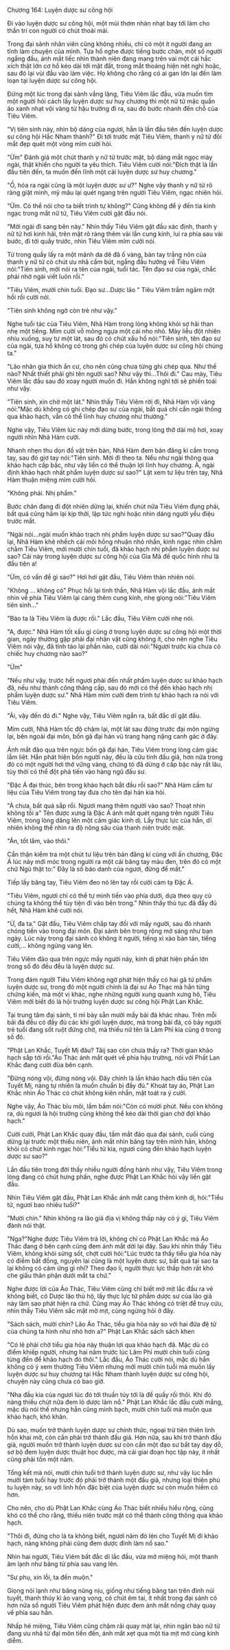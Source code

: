 




Chương 164: Luyện dược sư công hội


Đi vào luyện dược sư công hội, một mùi thơm nhàn nhạt bay tới làm cho thần trí con người có chút thoải mái.

Trong đại sảnh nhân viên cũng không nhiều, chỉ có một ít người đang an tĩnh làm chuyện của mình. Tựa hồ nghe được tiếng bước chân, một số người ngẩng đầu, ánh mắt liếc nhìn thành niên đang mang trên vai một cái hắc xích thật lớn cơ hồ kéo dài tới mặt đất, trong mắt thoáng hiện nét nghi hoặc, sau đó lại vùi đầu vào làm việc. Họ không cho rằng có ai gan lớn lại đến làm loạn tại luyện dược sư công hội.

Đứng một lúc trong đại sảnh vắng lặng, Tiêu Viêm lắc đầu, vừa muốn tìm một người hỏi cách lấy luyện dược sư huy chương thì một nữ tử mặc quần áo xanh nhạt vội vàng từ hậu trường đi ra, sau đó bước nhanh đến chỗ của Tiêu Viêm.

"Vị tiên sinh này, nhìn bộ dáng của ngươi, hẳn là lần đầu tiên đến luyện dược sư công hội Hắc Nham thành?" Đi tới trước mặt Tiêu Viêm, thanh y nữ tử đôi mắt đẹp quét một vòng mỉm cười hỏi.

"Ừm" Đánh giá một chút thanh y nữ tử trước mặt, bộ dáng mắt ngọc mày ngài, thật khiến cho người ta yêu thích. Tiêu Viêm cười nói:"Đích thật là lần đầu tiên đến, ta muốn đến lĩnh một cái luyện dược sư huy chương."

"Ồ, hóa ra ngài cũng là một luyện dược sư ư?" Nghe vậy thanh y nữ tử rõ ràng giật mình, mỹ mâu lại quét ngang trên người Tiêu Viêm, ngạc nhiên hỏi.

"Ừm. Có thể nói cho ta biết trình tự không?" Cũng không để ý đến tia kinh ngạc trong mắt nữ tử, Tiêu Viêm cười gật đầu nói.

"Mời ngài đi sang bên này." Nhìn thấy Tiêu Viêm gật đầu xác định, thanh y nữ tử hơi kinh hãi, trên mặt rõ ràng thêm vài lần cung kính, lui ra phía sau vài bước, đi tới quầy trước, nhìn Tiêu Viêm mỉm cười nói.

Từ trong quầy lấy ra một mảnh da dê đã ố vàng, bàn tay trắng nõn của thanh y nữ tử có chút ưu nhã cầm bút, ngẩng đầu hướng về Tiêu Viêm nói:"Tiên sinh, mời nói ra tên của ngài, tuổi tác. Tên đạo sư của ngài, chắc phải nhờ ngài viết luôn rồi."

"Tiêu Viêm, mười chín tuổi. Đạo sư…Dược lão " Tiêu Viêm trầm ngâm một hồi rồi cười nói.

"Tiên sinh không ngờ còn trẻ như vậy."

Nghe tuổi tác của Tiêu Viêm, Nhã Hàm trong lòng không khỏi sợ hãi than nhẹ một tiếng. Mỉm cười vỗ mông ngựa một cái nho nhỏ. Mày liễu đột nhiên nhíu xuống, suy tư một lát, sau đó có chút xấu hổ nói:"Tiên sinh, tên đạo sư của ngài, tựa hồ không có trong ghi chép của luyện dược sư công hội chúng ta."

"Lão nhân gia thích ẩn cư, cho nên cũng chưa từng ghi chép qua. Như thế nào? Nhất thiết phải ghi tên người sao? Như vậy thì…Thôi đi." Cau mày, Tiêu Viêm lắc đầu sau đó xoay người muốn đi. Hắn không nghĩ tới sẽ phiền toái như vậy.

"Tiên sinh, xin chờ một lát." Nhìn thấy Tiêu Viêm rời đi, Nhã Hàm vội vàng nói:"Mặc dù không có ghi chép đạo sư của ngài, bất quá chỉ cần ngài thông qua khảo hạch, vẫn có thể lĩnh huy chương như thường."

Nghe vậy, Tiêu Viêm lúc này mới dừng bước, trong lòng thở dài mộ hơi, xoay người nhìn Nhã Hàm cười.

Nhanh nhẹn thu dọn đồ vật trên bàn, Nhã Hàm đem bản đăng kí cầm trong tay, sau đó giơ tay nói:"Tiên sinh. Mời đi theo ta. Nếu như ngài thông qua khảo hạch cấp bậc, như vậy liền có thể thuận lợi lĩnh huy chương. À, ngài định khảo hạch nhất phẩm luyện dược sư sao?" Lật xem tư liệu trên tay, Nhã Hàm thuận miệng mỉm cười hỏi.

"Không phải. Nhị phẩm."

Bước chân đang đi đột nhiên dừng lại, khiến chút nữa Tiêu Viêm đụng phải, bất quá cũng hãm lại kịp thời, lập tức nghi hoặc nhìn dáng người yểu điệu trước mắt.

"Ngài nói…ngài muốn khảo trạch nhị phẩm luyện dược sư sao?"Quay đầu lại, Nhã Hàm khẽ nhếch cái môi hồng nhuận nhỏ nhắn, kinh ngạc nhìn chằm chằm Tiêu Viêm, mới mười chín tuổi, đã khảo hạch nhị phẩm luyện dược sư sao? Cái này trong luyện dược sư công hội của Gia Mã đế quốc hình như là đầu tiên a!

"Ừm, có vấn đề gì sao?" Hơi hơi gật đầu, Tiêu Viêm thản nhiên nói.

"Không … không có" Phục hồi lại tinh thần, Nhã Hàm vội lắc đầu, ánh mắt nhìn về phía Tiêu Viêm lại càng thêm cung kính, nhẹ giọng nói:"Tiêu Viêm tiên sinh…"

"Bảo ta là Tiêu Viêm là được rồi." Lắc đầu, Tiêu Viêm cười nhẹ nói.

"A, được." Nhã Hàm tốt xấu gì cũng ở trong luyện dược sư công hội một thời gian, ngày thường gặp phải đại nhân vật cũng không ít, cho nên nghe Tiêu Viêm nói vậy, đã tỉnh táo lại phần nào, cười dài nói:"Ngươi trước kia chưa có chiếc huy chương nào sao?"

"Ừm"

"Nếu như vậy, trước hết ngươi phải đến nhất phẩm luyện dược sư khảo hạch đã, nếu như thành công thăng cấp, sau đó mới có thể đến khảo hạch nhị phẩm luyện dược sư." Nhã Hàm mỉm cười đem trình tự khảo hạch ra nói với Tiêu Viêm.

"Ài, vậy đến đó đi." Nghe vậy, Tiêu Viêm ngẩn ra, bất đắc dĩ gật đầu.

Mỉm cười, Nhã Hàm tốc độ chậm lại, một lát sau đứng trước đại môn ngừng lại, bên ngoài đại môn, bốn gã đại hán vũ trang hạng nặng canh gác ở đây.

Ánh mắt đảo qua trên ngực bốn gã đại hán, Tiêu Viêm trong lòng cảm giác lẫm liêt. Hắn phát hiện bốn người này, đều là cửu tinh đấu giả, hơn nữa trong đó có một người hơi thở vững vàng, chứng tỏ đã dừng ở cấp bậc này rất lâu, tùy thời có thể đột phá tiến vào hàng ngũ đấu sư.

"Đặc Á đại thúc, bên trong khảo hạch bắt đầu rồi sao?" Nhã Hàm cầm tư liệu của Tiêu Viêm trong tay đưa cho tên đại hán kia hỏi.

"À chưa, bất quá sắp rồi. Ngươi mang thêm người vào sao? Thoạt nhìn không tồi a" Tên được xưng là Đặc Á ánh mắt quét ngang trên người Tiêu Viêm, trong lòng dâng lên một cảm giác kinh dị. Lấy thực lực của hắn, dĩ nhiên không thể nhìn ra độ nông sâu của thanh niên trước mặt.

"Ân, tốt lắm, vào thôi."

Cẩn thận kiểm tra một chút tư liệu trên bản đăng kí cùng với ấn chương, Đặc Á lúc này mới móc trong người ra một cái băng tay màu đen, trên đó có một chữ Ngũ thật to:" Đây là số báo danh của ngươi, đừng để mất."

Tiếp lấy băng tay, Tiêu Viêm đeo nó lên tay rồi cười cảm tạ Đặc Á.

"Tiêu Viêm, ngươi chỉ có thể tự mình tiến vào phía dưới, dựa theo quy củ chúng ta không thể tùy tiện đi vào bên trong." Nhìn thấy thủ tục đã đầy đủ hết, Nhã Hàm khẽ cười nói.

"Ừ, đa ta." Gật đầu, Tiêu Viêm chắp tay đối với mấy người, sau đó nhanh chóng tiến vào trong đại môn. Đại sảnh bên trong rộng mở sáng như ban ngày. Lúc này trong đại sảnh có không ít người, tiếng xì xào bàn tán, tiếng cười,… không ngừng vang lên.

Tiêu Viêm đảo qua trên ngực mấy người này, kinh dị phát hiện phần lớn trong số đó đều đều là luyện dược sư.

Trong đám người Tiêu Viêm không ngờ phát hiện thấy có hai gã tứ phẩm luyện dược sư, trong đó một người chính là đại sư Áo Thạc mà hắn từng chứng kiến, mà một vị khác, nghe những người xung quanh xưng hô, Tiêu Viêm mới biết đó là hội trưởng luyện dược sư công hội Phật Lan Khắc.

Tại trung tâm đại sảnh, tỉ mỉ bày sẵn mười mấy bãi đá khác nhau. Trên mỗi bãi đá đều có đầy đủ các khí giới luyện dược, mà trong bãi đá, có bảy người trẻ tuổi đang sốt ruột đứng chờ, mà thiếu nữ tên là Lâm Phỉ kia cũng ở trong số đó.

"Phật Lan Khắc, Tuyết Mị đâu? Tâij sao còn chưa thấy ra? Thời gian khảo hạch sắp tới rồi."Áo Thác ánh mắt quét về phía hậu trường, nói với Phất Lan Khắc đang cười đùa bên cạnh.

"Đừng nóng vội, đừng nóng vội. Đây chính là lần khảo hạch đầu tiên của Tuyết Mị, nàng tự nhiên là muốn chuẩn bị đầy đủ." Khoát tay áo, Phật Lan Khắc nhìn Áo Thác có chút không kiên nhẫn, mặt toát ra ý cười.

Nghe vậy, Áo Thác bĩu môi, lầm bầm nói:"Còn có mười phút. Nếu còn không ra, dù ngươi là hội trưởng cũng không thể kéo dài thời gian chờ đợi khảo hạch."

Cười cười, Phật Lan Khắc quay đầu, tầm mắt đảo qua đại sảnh, cuối cùng dừng lại trước một thiếu niên, ánh mắt nhìn băng tay trên mình hắn, không khỏi có chút kinh ngạc hỏi:"Tiểu tử kia, ngươi cũng đến khảo hạch luyện dược sư sao?"

Lần đầu tiên trong đời thấy nhiều người đồng hành như vậy, Tiêu Viêm trong lòng đang có chút hưng phấn, nghe được Phật Lan Khắc hỏi vậy liền gật đầu.

Nhìn Tiêu Viêm gật đầu, Phật Lan Khắc ánh mắt cang thêm kinh dị, hỏi:"Tiểu tử, ngươi bao nhiêu tuổi?"

"Mười chín." Nhìn không ra lão giả địa vị không thấp này có ý gì, Tiêu Viêm đành nói thật.

"Nga?"Nghe được Tiêu Viêm trả lời, không chỉ có Phật Lan Khắc mà Áo Thác đang ở bên cạnh cũng đem ánh mắt dời lại đây. Sau khi nhìn thấy Tiêu Viêm, không khỏi sửng sốt, chợt cười hỏi:"Lúc trước ta thấy tiểu gia hỏa này có điểm bất đồng, nguyên lai cũng là một luyện dược sư, bất quá tại sao ta lại không có cảm ứng gì nhỉ? Theo đạo lí, người thực lực thấp hơn rất khó che giấu thân phận dưới mắt ta chứ."

Nghe được lời của Áo Thác, Tiêu Viêm cũng chỉ biết mờ mịt lắc đầu ra vẻ không biết, có Dược lão thủ hộ, lấy thực lực tứ phẩm dược sư của lão giả này làm sao phát hiện ra chứ. Cũng may Áo Thác không có triệt để truy cứu, nhìn thấy Tiêu Viêm sắc mặt mờ mịt, cũng ngừng hỏi ở đây.

"Sách sách, mười chín? Lão Áo Thác, tiểu gia hỏa này so với hai đứa đệ tử của chúng ta hình như nhỏ hơn a?" Phật Lan Khắc sách sách khen

"Có lẽ phải chờ tiểu gia hỏa này thuận lợi qua khảo hạch đã. Mặc dù có điểm khiếp người, nhưng hai năm trước lúc Lâm Phỉ mười chín tuổi cũng từng đến để khảo hạch đó thôi." Lắc đầu, Áo Thác cười nói, mặc dù hắn không có ý xem thường Tiêu Viêm nhưng mới mười chín tuổi mà muốn lấy luyện dược sư huy chương tại Hắc Nham thành luyện dược sư công hội, chuyện này cũng chưa có bao giờ.

"Nha đầu kia của ngươi lúc đó tới thuần túy tới là để quấy rối thôi. Khi đó nàng thiếu chút nữa đem lò dược làm nổ." Phật Lan Khắc lắc đầu cười mắng, mặc dù nói thế nhưng hắn cũng minh bạch, mười chín tuổi mà muốn qua khảo hạch, khó khăn.

Dù sao, muốn trở thành luyện dược sư chính thức, ngoại trừ tiên thiên linh hồn khai mở, còn cần phải trở thành đấu giả. Hơn nữa, sau khi trở thành đấu giả, người muốn trở thành luyện dược sư còn cần một đạo sư bắt tay dạy dỗ, sơ bộ đem luyện dược thuật học được, mà cái giai đoạn học tập này, ít nhất cũng phải tốn một năm.

Tổng kết mà nói, mười chín tuổi trở thành luyện dược sư, như vậy lúc hắn mười tám tuổi hay trước đó phải trở thành một đấu giả, nhưng loại thiên phú tu luyện này, so với linh hồn đặc biệt của luyện dược sư còn muốn hiếm có hơn.

Cho nên, cho dù Phật Lan Khắc cùng Áo Thác biết nhiều hiểu rộng, cũng khó có thể cho rằng, thiếu niên trước mặt có thể thành công thông qua khảo hạch.

"Thôi đi, đừng cho là ta không biết, ngươi năm đó lén cho Tuyết Mị đi khảo hạch, nàng không phải cũng đem dược đỉnh làm nổ sao."

Nhìn hai người, Tiêu Viêm bất đắc dĩ lắc đầu, vừa mở miệng hỏi, một thanh âm lạnh như băng từ phía sau vang lên.

"Sư phụ, xin lỗi, ta đến muộn."

Giọng nói lạnh như băng nũng nịu, giống như tiếng băng tan trên đỉnh núi tuyết, thanh thúy kì ảo vang vọng, có chút êm tai, ít nhất trong đại sảnh có hơn nửa số người Tiêu Viêm phát hiện được đem ánh mắt nồng cháy quay về phía sau hắn.

Nhấp hé miệng, Tiêu Viêm cũng chậm rãi quay mặt lại, nhìn ngân bào nữ tử đang ưu nhã từ đại môn tiến đến, ánh mắt xẹt qua một tia mịt mờ cùng kinh diễm.




